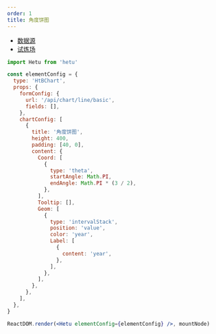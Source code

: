```yaml
---
order: 1
title: 角度饼图
---
```


- [数据源](http://mockjs.docway.net/mock/1XhtOi6ISFV/api/chart/line/basic)
- [试炼场](https://bizcharts.net/products/bizCharts/demo/detail?id=line-basic&selectedKey=%E6%8A%98%E7%BA%BF%E5%9B%BE)

```jsx
import Hetu from 'hetu'

const elementConfig = {
  type: 'HtBChart',
  props: {
    formConfig: {
      url: '/api/chart/line/basic',
      fields: [],
    },
    chartConfig: [
      {
        title: '角度饼图',
        height: 400,
        padding: [40, 0],
        content: {
          Coord: [
            {
              type: 'theta',
              startAngle: Math.PI,
              endAngle: Math.PI * (3 / 2),
            },
          ],
          Tooltip: [],
          Geom: [
            {
              type: 'intervalStack',
              position: 'value',
              color: 'year',
              Label: [
                {
                  content: 'year',
                },
              ],
            },
          ],
        },
      },
    ],
  },
}

ReactDOM.render(<Hetu elementConfig={elementConfig} />, mountNode)
```
